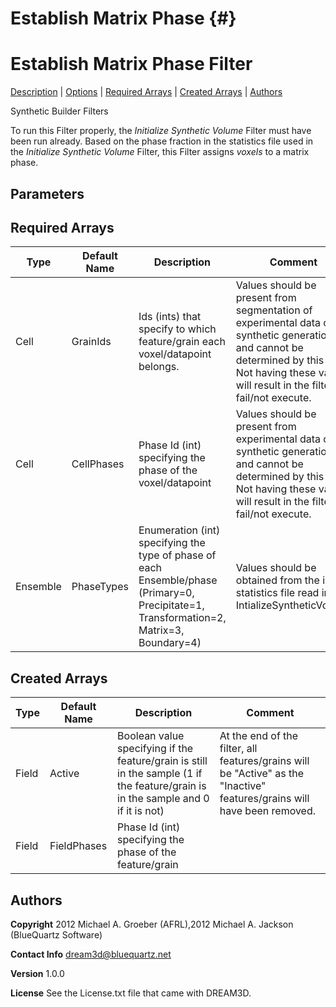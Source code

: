 Establish Matrix Phase {#}
======
<h1 class="pHeading1">Establish Matrix Phase Filter</h1>
<p class="pCellBody">
<a href="../Synthetic_BuilderFilters/EstablishMatrixPhase.html#wp2">Description</a> | <a href="../Synthetic_BuilderFilters/EstablishMatrixPhase.html#wp3">Options</a> | <a href="../Synthetic_BuilderFilters/EstablishMatrixPhase.html#wp4">Required Arrays</a> | <a href="../Synthetic_BuilderFilters/EstablishMatrixPhase.html#wp5">Created Arrays</a> | <a href="../Synthetic_BuilderFilters/EstablishMatrixPhase.html#wp1">Authors</a> 

Synthetic Builder Filters


To run this Filter properly, the _Initialize Synthetic Volume_ Filter must have been run already.
Based on the phase fraction in the statistics file used in the _Initialize Synthetic Volume_ Filter, this Filter assigns _voxels_ to a matrix phase. 

## Parameters ## 

## Required Arrays ##

| Type | Default Name | Description | Comment |
|------|--------------|-------------|---------|
| Cell | GrainIds | Ids (ints) that specify to which feature/grain each voxel/datapoint belongs. | Values should be present from segmentation of experimental data or synthetic generation and cannot be determined by this filter. Not having these values will result in the filter to fail/not execute. |
| Cell | CellPhases | Phase Id (int) specifying the phase of the voxel/datapoint | Values should be present from experimental data or synthetic generation and cannot be determined by this filter. Not having these values will result in the filter to fail/not execute. |
| Ensemble | PhaseTypes | Enumeration (int) specifying the type of phase of each Ensemble/phase (Primary=0, Precipitate=1, Transformation=2, Matrix=3, Boundary=4) | Values should be obtained from the input statistics file read in by IntializeSyntheticVolume |

## Created Arrays ##

| Type | Default Name | Description | Comment |
|------|--------------|-------------|---------|
| Field | Active | Boolean value specifying if the feature/grain is still in the sample (1 if the feature/grain is in the sample and 0 if it is not) | At the end of the filter, all features/grains will be "Active" as the "Inactive" features/grains will have been removed.  |
| Field | FieldPhases | Phase Id (int) specifying the phase of the feature/grain |  |

## Authors ##

**Copyright** 2012 Michael A. Groeber (AFRL),2012 Michael A. Jackson (BlueQuartz Software)

**Contact Info** dream3d@bluequartz.net

**Version** 1.0.0

**License**  See the License.txt file that came with DREAM3D.




